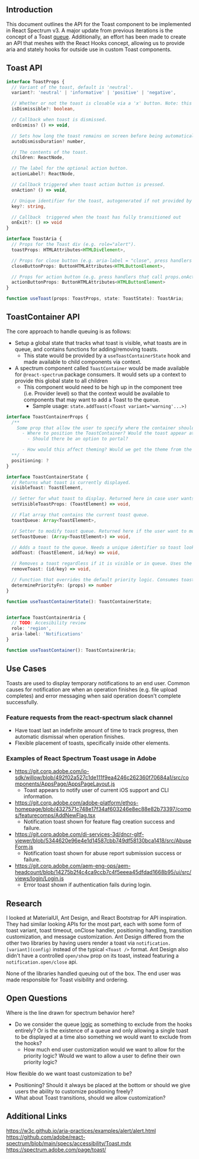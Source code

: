 <!-- Copyright 2020 Adobe. All rights reserved.
This file is licensed to you under the Apache License, Version 2.0 (the "License");
you may not use this file except in compliance with the License. You may obtain a copy
of the License at http://www.apache.org/licenses/LICENSE-2.0
Unless required by applicable law or agreed to in writing, software distributed under
the License is distributed on an "AS IS" BASIS, WITHOUT WARRANTIES OR REPRESENTATIONS
OF ANY KIND, either express or implied. See the License for the specific language
governing permissions and limitations under the License. -->

## Introduction

This document outlines the API for the Toast component to be implemented in React Spectrum v3. A major update from previous iterations is the concept of a Toast [queue](https://spectrum.adobe.com/page/toast/#Priority-queue). Additionally, an effort has been made to create an API that meshes with the React Hooks concept, allowing us to provide aria and stately hooks for outside use in custom Toast components.

## Toast API
```typescript
interface ToastProps {
  // Variant of the toast, default is 'neutral'.
  variant?: 'neutral' | 'informative' | 'positive' | 'negative',

  // Whether or not the toast is closable via a 'x' button. Note: this is a carry over from previous versions.
  isDismissible?: boolean,

  // Callback when toast is dismissed.
  onDismiss? () => void,

  // Sets how long the toast remains on screen before being automatically dismissed. If undefined, the toast remains indefinitely.
  autoDismissDuration? number,

  // The contents of the toast.
  children: ReactNode,

  // The label for the optional action button.
  actionLabel?: ReactNode,

  // Callback triggered when toast action button is pressed.
  onAction? () => void,

  // Unique identifier for the toast, autogenerated if not provided by the user.
  key?: string,

  // Callback  triggered when the toast has fully transitioned out
  onExit?: () => void
}

interface ToastAria {
  // Props for the Toast div (e.g. role="alert").
  toastProps: HTMLAttributes<HTMLDivElement>,

  // Props for close button (e.g. aria-label = "close", press handlers that call props.onDismiss).
  closeButtonProps: ButtonHTMLAttributes<HTMLButtonElement>,

  // Props for action button (e.g. press handlers that call props.onAction)
  actionButtonProps: ButtonHTMLAttributes<HTMLButtonElement>
}

function useToast(props: ToastProps, state: ToastState): ToastAria;
```

## ToastContainer API

The core approach to handle queuing is as follows:

- Setup a global state that tracks what toast is visible, what toasts are in queue, and contains functions for adding/removing toasts.
  - This state would be provided by a `useToastContainerState` hook and made available to child components via context.
- A spectrum component called `ToastContainer` would be made available for `@react-spectrum` package consumers. It would sets up a context to provide this global state to all children
    - This component would need to be high up in the component tree (i.e. Provider level) so that the context would be available to components that may want to add a Toast to the queue.
      - Sample usage: `state.addToast(<Toast variant='warning'...>)`

```typescript
interface ToastContainerProps {
  /**
    Some prop that allow the user to specify where the container should be located on the page. Open questions are as follows:
      - Where to position the ToastContainer? Would the toast appear at the bottom of the container it was placed in or portalled out so it is at the bottom of the screen?
        - Should there be an option to portal?

      - How would this affect theming? Would we get the theme from the nearest container or should it receive the theming from the top most Provider?
  **/
  positioning: ?
}

interface ToastContainerState {
  // Returns what toast is currently displayed.
  visibleToast: ToastElement,

  // Setter for what toast to display. Returned here in case user wants to ignore priority logic and set what toast should be visible.
  setVisibleToastProps: (ToastElement) => void,

  // Flat array that contains the current toast queue.
  toastQueue: Array<ToastElement>,

  // Setter to modify toast queue. Returned here if the user want to modify the queue directly (wipe the queue, etc).
  setToastQueue: (Array<ToastElement>) => void,

  // Adds a toast to the queue. Needs a unique identifier so toast look up can happen via removeToast.
  addToast: (ToastElement, id/key) => void,

  // Removes a toast regardless if it is visible or in queue. Uses the provided id/key to find what toast to remove.
  removeToast: (id/key) => void,

  // Function that overrides the default priority logic. Consumes toast props and returns a priority number.
  determinePriorityFn: (props) => number
}

function useToastContainerState(): ToastContainerState;


interface ToastContainerAria {
  // TODO: Accesibility review
  role: 'region',
  aria-label: 'Notifications'
}

function useToastContainer(): ToastContainerAria;
```

## Use Cases

Toasts are used to display temporary notifications to an end user. Common causes for notification are when an operation finishes (e.g. file upload completes) and error messaging when said operation doesn't complete successfully.

### Feature requests from the react-spectrum slack channel
  - Have toast last an indefinite amount of time to track progress, then automatic dismissal when operation finishes.
  - Flexible placement of toasts, specifically inside other elements.

### Examples of React Spectrum Toast usage in Adobe
- https://git.corp.adobe.com/io-sdk/willow/blob/492f02a527c1de111f9ea4246c262360f70684a1/src/components/AppsPage/AppsPageLayout.js
  - Toast appears to notify user of current iOS support and CLI information.
- https://git.corp.adobe.com/adobe-platform/ethos-homepage/blob/4327571c748e17f34af603246e8ec88e82b73397/comps/featurecomps/AddNewFlag.tsx
  - Notification toast shown for feature flag creation success and failure.
- https://git.corp.adobe.com/di-services-3d/dncr-gltf-viewer/blob/5344620e96e4e1d14587cbb749df58130bca1418/src/AbuseForm.js
  - Notification toast shown for abuse report submission success or failure.
- https://git.corp.adobe.com/aem-eng-ops/aem-headcount/blob/14275b2f4c4ca9ccb7c4f5eeea45dfdad1668b95/ui/src/views/login/Login.js
  - Error toast shown if authentication fails during login.

## Research
  I looked at MaterialUI, Ant Design, and React Bootstrap for API inspiration. They had similar looking APIs for the most part, each with some form of toast variant, toast timeout, onClose handler, positioning handling, transition customization, and message customization. Ant Design differed from the other two libraries by having users render a toast via `notification.[variant](config)` instead of the typical `<Toast />` format. Ant Design also didn't have a controlled `open/show` prop on its toast, instead featuring a `notification.open/close` api.

  None of the libraries handled queuing out of the box. The end user was made responsible for Toast visibility and ordering.

## Open Questions

Where is the line drawn for spectrum behavior here?
  - Do we consider the queue [logic](https://spectrum.adobe.com/page/toast/#Priority-queue) as something to exclude from the hooks entirely? Or is the existence of a queue and only allowing a single toast to be displayed at a time also something we would want to exclude from the hooks?
    - How much end user customization would we want to allow for the priority logic? Would we want to allow a user to define their own priority logic?

How flexible do we want toast customization to be?
  - Positioning? Should it always be placed at the bottom or should we give users the ability to customize positioning freely?
  -  What about Toast transitions, should we allow customization?


## Additional Links

https://w3c.github.io/aria-practices/examples/alert/alert.html
https://github.com/adobe/react-spectrum/blob/main/specs/accessibility/Toast.mdx
https://spectrum.adobe.com/page/toast/
